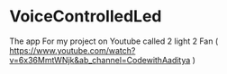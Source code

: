 # VoiceControlledLed

The app For my project on Youtube called 2 light 2 Fan ( https://www.youtube.com/watch?v=6x36MmtWNjk&ab_channel=CodewithAaditya )
